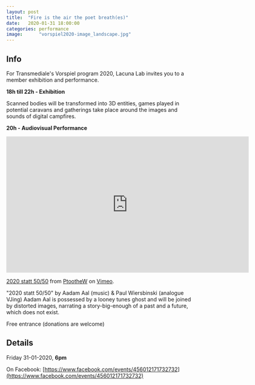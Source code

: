 ```yaml
---
layout: post
title:  "Fire is the air the poet breath(es)"
date:   2020-01-31 18:00:00 
categories: performance
image:	    "vorspiel2020-image_landscape.jpg"
---
```


## Info

For Transmediale's Vorspiel program 2020, Lacuna Lab invites you to a member exhibition and performance.

**18h till 22h - Exhibition**

Scanned bodies will be transformed into 3D entities, games played in potential caravans and gatherings take place around the images and sounds of digital campfires.

**20h - Audiovisual Performance**

<iframe src="https://player.vimeo.com/video/382742778" width="640" height="360" frameborder="0" allow="autoplay; fullscreen" allowfullscreen></iframe>
<p><a href="https://vimeo.com/382742778">2020 statt 50/50</a> from <a href="https://vimeo.com/user83069440">PtootheW</a> on <a href="https://vimeo.com">Vimeo</a>.</p>

"2020 statt 50/50" 
by Aadam Aal (music) & Paul Wiersbinski (analogue VJing)
Aadam Aal is possessed by a looney tunes ghost and will be joined by distorted images, narrating a story-big-enough of a past and a future, which does not exist.

Free entrance (donations are welcome)

## Details

Friday 31-01-2020, **6pm**

On Facebook: [https://www.facebook.com/events/456012171732732](https://www.facebook.com/events/456012171732732)